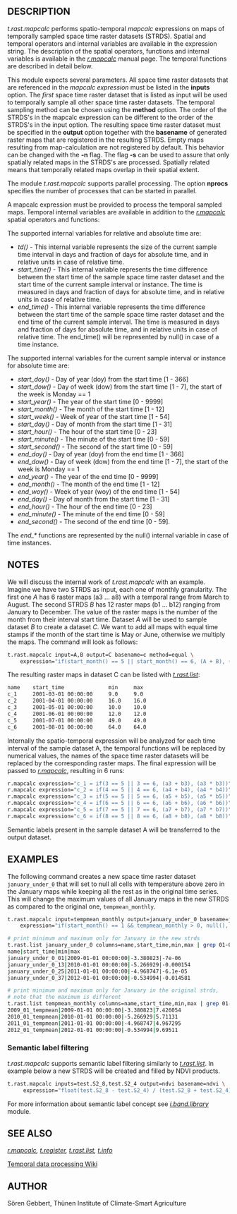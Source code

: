 ## DESCRIPTION

*t.rast.mapcalc* performs spatio-temporal *mapcalc* expressions on maps
of temporally sampled space time raster datasets (STRDS). Spatial and
temporal operators and internal variables are available in the
expression string. The description of the spatial operators, functions
and internal variables is available in the *[r.mapcalc](r.mapcalc.md)*
manual page. The temporal functions are described in detail below.

This module expects several parameters. All space time raster datasets
that are referenced in the *mapcalc expression* must be listed in the
**inputs** option. The *first* space time raster dataset that is listed
as input will be used to temporally sample all other space time raster
datasets. The temporal sampling method can be chosen using the
**method** option. The order of the STRDS's in the mapcalc expression
can be different to the order of the STRDS's in the input option. The
resulting space time raster dataset must be specified in the **output**
option together with the **basename** of generated raster maps that are
registered in the resulting STRDS. Empty maps resulting from
map-calculation are not registered by default. This behavior can be
changed with the **-n** flag. The flag **-s** can be used to assure that
only spatially related maps in the STRDS's are processed. Spatially
related means that temporally related maps overlap in their spatial
extent.

The module *t.rast.mapcalc* supports parallel processing. The option
**nprocs** specifies the number of processes that can be started in
parallel.

A mapcalc expression must be provided to process the temporal sampled
maps. Temporal internal variables are available in addition to the
*[r.mapcalc](r.mapcalc.md)* spatial operators and functions:

The supported internal variables for relative and absolute time are:

- *td()* - This internal variable represents the size of the current
  sample time interval in days and fraction of days for absolute time,
  and in relative units in case of relative time.
- *start_time()* - This internal variable represents the time difference
  between the start time of the sample space time raster dataset and the
  start time of the current sample interval or instance. The time is
  measured in days and fraction of days for absolute time, and in
  relative units in case of relative time.
- *end_time()* - This internal variable represents the time difference
  between the start time of the sample space time raster dataset and the
  end time of the current sample interval. The time is measured in days
  and fraction of days for absolute time, and in relative units in case
  of relative time. The end_time() will be represented by null() in case
  of a time instance.

The supported internal variables for the current sample interval or
instance for absolute time are:

- *start_doy()* - Day of year (doy) from the start time \[1 - 366\]
- *start_dow()* - Day of week (dow) from the start time \[1 - 7\], the
  start of the week is Monday == 1
- *start_year()* - The year of the start time \[0 - 9999\]
- *start_month()* - The month of the start time \[1 - 12\]
- *start_week()* - Week of year of the start time \[1 - 54\]
- *start_day()* - Day of month from the start time \[1 - 31\]
- *start_hour()* - The hour of the start time \[0 - 23\]
- *start_minute()* - The minute of the start time \[0 - 59\]
- *start_second()* - The second of the start time \[0 - 59\]
- *end_doy()* - Day of year (doy) from the end time \[1 - 366\]
- *end_dow()* - Day of week (dow) from the end time \[1 - 7\], the start
  of the week is Monday == 1
- *end_year()* - The year of the end time \[0 - 9999\]
- *end_month()* - The month of the end time \[1 - 12\]
- *end_woy()* - Week of year (woy) of the end time \[1 - 54\]
- *end_day()* - Day of month from the start time \[1 - 31\]
- *end_hour()* - The hour of the end time \[0 - 23\]
- *end_minute()* - The minute of the end time \[0 - 59\]
- *end_second()* - The second of the end time \[0 - 59\].

The *end\_\** functions are represented by the null() internal variable
in case of time instances.

## NOTES

We will discuss the internal work of *t.rast.mapcalc* with an example.
Imagine we have two STRDS as input, each one of monthly granularity. The
first one *A* has 6 raster maps (a3 ... a8) with a temporal range from
March to August. The second STRDS *B* has 12 raster maps (b1 ... b12)
ranging from January to December. The value of the raster maps is the
number of the month from their interval start time. Dataset *A* will be
used to sample dataset *B* to create a dataset *C*. We want to add all
maps with equal time stamps if the month of the start time is May or
June, otherwise we multiply the maps. The command will look as follows:

```sh
t.rast.mapcalc input=A,B output=C basename=c method=equal \
    expression="if(start_month() == 5 || start_month() == 6, (A + B), (A * B))"
```

The resulting raster maps in dataset C can be listed with
*[t.rast.list](t.rast.list.md)*:

```sh
name    start_time              min     max
c_1     2001-03-01 00:00:00     9.0     9.0
c_2     2001-04-01 00:00:00     16.0    16.0
c_3     2001-05-01 00:00:00     10.0    10.0
c_4     2001-06-01 00:00:00     12.0    12.0
c_5     2001-07-01 00:00:00     49.0    49.0
c_6     2001-08-01 00:00:00     64.0    64.0
```

Internally the spatio-temporal expression will be analyzed for each time
interval of the sample dataset A, the temporal functions will be
replaced by numerical values, the names of the space time raster
datasets will be replaced by the corresponding raster maps. The final
expression will be passed to *[r.mapcalc](r.mapcalc.md)*, resulting in 6
runs:

```sh
r.mapcalc expression="c_1 = if(3 == 5 || 3 == 6, (a3 + b3), (a3 * b3))"
r.mapcalc expression="c_2 = if(4 == 5 || 4 == 6, (a4 + b4), (a4 * b4))"
r.mapcalc expression="c_3 = if(5 == 5 || 5 == 6, (a5 + b5), (a5 * b5))"
r.mapcalc expression="c_4 = if(6 == 5 || 6 == 6, (a6 + b6), (a6 * b6))"
r.mapcalc expression="c_5 = if(7 == 5 || 7 == 6, (a7 + b7), (a7 * b7))"
r.mapcalc expression="c_6 = if(8 == 5 || 8 == 6, (a8 + b8), (a8 * b8))"
```

Semantic labels present in the sample dataset A will be transferred to
the output dataset.

## EXAMPLES

The following command creates a new space time raster dataset
`january_under_0` that will set to null all cells with temperature above
zero in the January maps while keeping all the rest as in the original
time series. This will change the maximum values of all January maps in
the new STRDS as compared to the original one, `tempmean_monthly`.

```sh
t.rast.mapcalc input=tempmean_monthly output=january_under_0 basename=january_under_0 \
    expression="if(start_month() == 1 && tempmean_monthly > 0, null(), tempmean_monthly)"

# print minimum and maximum only for January in the new strds
t.rast.list january_under_0 columns=name,start_time,min,max | grep 01-01
name|start_time|min|max
january_under_0_01|2009-01-01 00:00:00|-3.380823|-7e-06
january_under_0_13|2010-01-01 00:00:00|-5.266929|-0.000154
january_under_0_25|2011-01-01 00:00:00|-4.968747|-6.1e-05
january_under_0_37|2012-01-01 00:00:00|-0.534994|-0.014581

# print minimum and maximum only for January in the original strds,
# note that the maximum is different
t.rast.list tempmean_monthly columns=name,start_time,min,max | grep 01-01
2009_01_tempmean|2009-01-01 00:00:00|-3.380823|7.426054
2010_01_tempmean|2010-01-01 00:00:00|-5.266929|5.71131
2011_01_tempmean|2011-01-01 00:00:00|-4.968747|4.967295
2012_01_tempmean|2012-01-01 00:00:00|-0.534994|9.69511
```

### Semantic label filtering

*t.rast.mapcalc* supports semantic label filtering similarly to
*[t.rast.list](t.rast.list.md#filtering-the-result-by-semantic-label)*.
In example below a new STRDS will be created and filled by NDVI
products.

```sh
t.rast.mapcalc inputs=test.S2_8,test.S2_4 output=ndvi basename=ndvi \
     expression="float(test.S2_8 - test.S2_4) / (test.S2_8 + test.S2_4)"
```

For more information about semantic label concept see
*[i.band.library](i.band.library.md)* module.

## SEE ALSO

*[r.mapcalc](r.mapcalc.md), [t.register](t.register.md),
[t.rast.list](t.rast.list.md), [t.info](t.info.md)*

[Temporal data processing
Wiki](https://grasswiki.osgeo.org/wiki/Temporal_data_processing)

## AUTHOR

Sören Gebbert, Thünen Institute of Climate-Smart Agriculture
